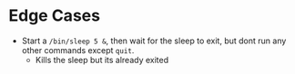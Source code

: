# Edge Cases

- Start a `/bin/sleep 5 &`, then wait for the sleep to exit, but dont run any other commands except
  `quit`.
  - Kills the sleep but its already exited
